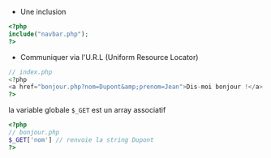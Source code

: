* Une inclusion
```php
<?php 
include("navbar.php"); 
?>
```
* Communiquer via l'U.R.L (Uniform Resource Locator)
```php
// index.php
<?php
<a href="bonjour.php?nom=Dupont&amp;prenom=Jean">Dis-moi bonjour !</a>
?>
```

la variable globale `$_GET` est un array associatif
```php
<?php
// bonjour.php
$_GET['nom'] // renvoie la string Dupont
?>
```
